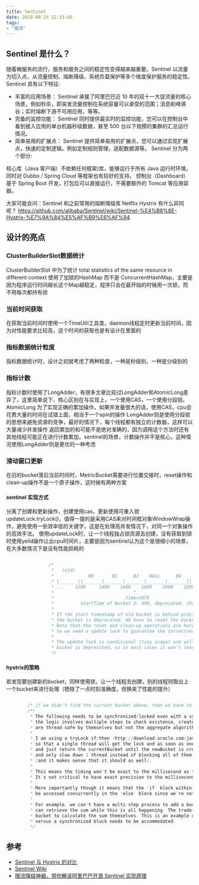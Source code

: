 ```yaml
---
title: Sentinel
date: 2018-08-23 22:33:45
tags:
- "限流"
---
```

## Sentinel 是什么？

随着微服务的流行，服务和服务之间的稳定性变得越来越重要。Sentinel 以流量为切入点，从流量控制、熔断降级、系统负载保护等多个维度保护服务的稳定性。
Sentinel 具有以下特征:

- 丰富的应用场景： Sentinel 承接了阿里巴巴近 10 年的双十一大促流量的核心场景，例如秒杀，即突发流量控制在系统容量可以承受的范围；消息削峰填谷；实时熔断下游不可用应用，等等。
- 完备的监控功能： Sentinel 同时提供最实时的监控功能，您可以在控制台中看到接入应用的单台机器秒级数据，甚至 500 台以下规模的集群的汇总运行情况。
- 简单易用的扩展点： Sentinel 提供简单易用的扩展点，您可以通过实现扩展点，快速的定制逻辑。例如定制规则管理，适配数据源等。
Sentinel 分为两个部分:

核心库（Java 客户端）不依赖任何框架/库，能够运行于所有 Java 运行时环境，同时对 Dubbo / Spring Cloud 等框架也有较好的支持。
控制台（Dashboard）基于 Spring Boot 开发，打包后可以直接运行，不需要额外的 Tomcat 等应用容器。

大家可能会问：Sentinel 和之前常用的熔断降级库 Netflix Hystrix 有什么异同呢？
https://github.com/alibaba/Sentinel/wiki/Sentinel-%E4%B8%8E-Hystrix-%E7%9A%84%E5%AF%B9%E6%AF%94


## 设计的亮点

### ClusterBuilderSlot数据统计
ClusterBuilderSlot 中为了统计 total statistics of the same resource in different context 使用了加锁的HashMap 而不是 ConcurrentHashMap，主要是因为程序运行时间越长这个Map越稳定，程序只会在最开始的时候用一次锁，而不用每次都持有锁
### 当前时间获取
在获取当前时间时使用一个TimeUtil工具类，daemon线程定时更新当前时间，因为对性能要求比较高，这个时间的获取也是有设计在里面的
### 指标数据统计粒度
指标数据统计时，设计之初就考虑了两种粒度，一种是秒级别，一种是分级别的
### 指标计数
指标计数时使用了LongAdder，有很多文章比较过LongAdder和AtomicLong差异了，这里简单说下，核心区别在与实现上，一个使用CAS，一个使用分段锁。
AtomicLong 为了实现正确的累加操作，如果并发量很大的话，使用CAS，cpu会花费大量的时间在试错上面，相当于一个spin的操作
LongAdder则是使用分段锁的思想来避免资源的竞争，最好的情况下，每个线程都有独立的计数器，这样可以大量减少并发操作
返回累加的和可能不是绝对准确的，因为调用这个方法时还有其他线程可能正在进行计数累加，sentinel的场景，计数操作并不是核心，这种情况使用LongAdder则是更优的一种考虑

### 滑动窗口更新
在旧的bucket落后当前时间时，MetricBucket需要进行位置交接时，reset操作和 clean-up操作不是一个原子操作，这时候有两种方案
#### sentinel 实现方式

分离了创建和更新操作，创建使用cas，更新使用可重入锁 updateLock.tryLock()，值得一提的是采用CAS来对时间框对象WindowWrap操作，避免使用一些效率低的关键字，这是在处理高并发情况下，对同一个对象操作的高效手法。
使用updateLock时，让一个线程独占锁资源去创建，没有获取到锁时使用yeild操作让出cpu时间片，主要是因为sentinel认为这个是很细小的场景，在大多数情况下是没有性能损耗的
```java

                /*
                 *   (old)
                 *             B0       B1      B2    NULL      B4
                 * |_______||_______|_______|_______|_______|_______||___
                 * ...    1200     1400    1600    1800    2000    2200  timestamp
                 *                              ^
                 *                           time=1676
                 *          startTime of Bucket 2: 400, deprecated, should be reset
                 *
                 * If the start timestamp of old bucket is behind provided time, that means
                 * the bucket is deprecated. We have to reset the bucket to current {@code windowStart}.
                 * Note that the reset and clean-up operations are hard to be atomic,
                 * so we need a update lock to guarantee the correctness of bucket update.
                 *
                 * The update lock is conditional (tiny scope) and will take effect only when
                 * bucket is deprecated, so in most cases it won't lead to performance loss.
                 */
```                 
#### hystrix的策略

若发现要创建新的bucket，同样使用锁，让一个线程去创建，别的线程则取出上一个bucket来进行处理（牺牲了一点时刻准确度，但换来了性能的提升）
```java

        /* if we didn't find the current bucket above, then we have to create one */
        /**
         * The following needs to be synchronized/locked even with a synchronized/thread-safe data structure such as LinkedBlockingDeque because
         * the logic involves multiple steps to check existence, create an object then insert the object. The 'check' or 'insertion' themselves
         * are thread-safe by themselves but not the aggregate algorithm, thus we put this entire block of logic inside synchronized.
         * 
         * I am using a tryLock if/then (http://download.oracle.com/javase/6/docs/api/java/util/concurrent/locks/Lock.html#tryLock())
         * so that a single thread will get the lock and as soon as one thread gets the lock all others will go the 'else' block
         * and just return the currentBucket until the newBucket is created. This should allow the throughput to be far higher
         * and only slow down 1 thread instead of blocking all of them in each cycle of creating a new bucket based on some testing
         * (and it makes sense that it should as well).
         * 
         * This means the timing won't be exact to the millisecond as to what data ends up in a bucket, but that's acceptable.
         * It's not critical to have exact precision to the millisecond, as long as it's rolling, if we can instead reduce the impact synchronization.
         * 
         * More importantly though it means that the 'if' block within the lock needs to be careful about what it changes that can still
         * be accessed concurrently in the 'else' block since we're not completely synchronizing access.
         * 
         * For example, we can't have a multi-step process to add a bucket, remove a bucket, then update the sum since the 'else' block of code
         * can retrieve the sum while this is all happening. The trade-off is that we don't maintain the rolling sum and let readers just iterate
         * bucket to calculate the sum themselves. This is an example of favoring write-performance instead of read-performance and how the tryLock
         * versus a synchronized block needs to be accommodated.
         */
```         
## 参考

- [Sentinel 与 Hystrix 的对比](https://developer.aliyun.com/article/623424)
- [Sentinel Wiki](https://github.com/alibaba/Sentinel/wiki/%E4%BB%8B%E7%BB%8D)
- [限流降级神器，带你解读阿里巴巴开源 Sentinel 实现原理](https://mp.weixin.qq.com/s/tmf-o2B5OhwWjbJeBNtckQ)